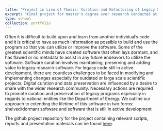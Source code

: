 ```yaml
---
title: "Project in Lieu of Thesis: Curation and Refactoring of Legacy Software"
excerpt: "Final project for master's degree over research conducted at Oak Ridge National Lab<br/><img src='/images/DoElogo.png'>"
type: school
collection: portfolio
---
```


Often it is difficult to build upon and learn from another individual’s code and it is critical to have as much
information as possible to build and use the program so that you can utilize or improve the software. Some of the greatest
scientific minds have created software that often lays dormant, and has flawed or no metadata to assist in any future endeavors
to utilize the software. Software curation involves maintaining, preserving and adding value to legacy research software. For
legacy code still in active development, there are countless challenges to be faced in modifying and implementing changes
especially for outdated or large scale scientific projects. Digital curation and data preservation are influenced by a desire to
share with the wider research community. Necessary actions are required to promote curation and preservation of legacy
programs especially in regards to national entities like the Department of Energy. We outline our approach to extending
the lifetime of this software in two forms: shelved/dormant software and software that is still in active development

The github project repository for the project containing relevant scripts, reports and presentation materials
can be found [here](https://github.com/ssc-oscar/curation/).

